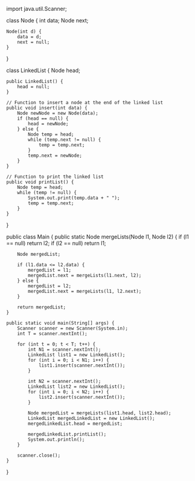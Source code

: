 import java.util.Scanner;

class Node {
    int data;
    Node next;

    Node(int d) {
        data = d;
        next = null;
    }
}

class LinkedList {
    Node head;

    public LinkedList() {
        head = null;
    }

    // Function to insert a node at the end of the linked list
    public void insert(int data) {
        Node newNode = new Node(data);
        if (head == null) {
            head = newNode;
        } else {
            Node temp = head;
            while (temp.next != null) {
                temp = temp.next;
            }
            temp.next = newNode;
        }
    }

    // Function to print the linked list
    public void printList() {
        Node temp = head;
        while (temp != null) {
            System.out.print(temp.data + " ");
            temp = temp.next;
        }
    }
}

public class Main {
    public static Node mergeLists(Node l1, Node l2) {
        if (l1 == null)
            return l2;
        if (l2 == null)
            return l1;

        Node mergedList;

        if (l1.data <= l2.data) {
            mergedList = l1;
            mergedList.next = mergeLists(l1.next, l2);
        } else {
            mergedList = l2;
            mergedList.next = mergeLists(l1, l2.next);
        }

        return mergedList;
    }

    public static void main(String[] args) {
        Scanner scanner = new Scanner(System.in);
        int T = scanner.nextInt();

        for (int t = 0; t < T; t++) {
            int N1 = scanner.nextInt();
            LinkedList list1 = new LinkedList();
            for (int i = 0; i < N1; i++) {
                list1.insert(scanner.nextInt());
            }

            int N2 = scanner.nextInt();
            LinkedList list2 = new LinkedList();
            for (int i = 0; i < N2; i++) {
                list2.insert(scanner.nextInt());
            }

            Node mergedList = mergeLists(list1.head, list2.head);
            LinkedList mergedLinkedList = new LinkedList();
            mergedLinkedList.head = mergedList;

            mergedLinkedList.printList();
            System.out.println();
        }

        scanner.close();
    }
}
